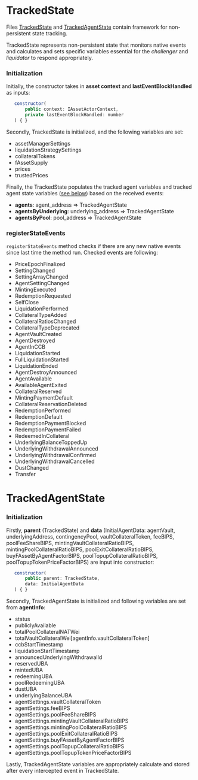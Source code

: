 # TrackedState

Files [TrackedState](../src/state/TrackedState.ts) and [TrackedAgentState](../src/state/TrackedAgentState.ts) contain framework for non-persistent state tracking.

TrackedState represents non-persistent state that monitors native events and calculates and sets specific variables essential for the _challenger_ and _liquidator_ to respond appropriately.

### Initialization

Initially, the constructor takes in **asset context** and **lastEventBlockHandled** as inputs:

```javascript
   constructor(
       public context: IAssetActorContext,
       private lastEventBlockHandled: number
   ) { }
```

Secondly, TrackedState is initialized, and the following variables are set:

-   assetManagerSettings
-   liquidationStrategySettings
-   collateralTokens
-   fAssetSupply
-   prices
-   trustedPrices

Finally, the TrackedState populates the tracked agent variables and tracked agent state variables ([see below](#trackedAgentState)) based on the received events:

-   **agents**: agent_address => TrackedAgentState
-   **agentsByUnderlying**: underlying_address => TrackedAgentState
-   **agentsByPool**: pool_address => TrackedAgentState

### registerStateEvents

`registerStateEvents` method checks if there are any new native events since last time the method run. Checked events are following:

-   PriceEpochFinalized
-   SettingChanged
-   SettingArrayChanged
-   AgentSettingChanged
-   MintingExecuted
-   RedemptionRequested
-   SelfClose
-   LiquidationPerformed
-   CollateralTypeAdded
-   CollateralRatiosChanged
-   CollateralTypeDeprecated
-   AgentVaultCreated
-   AgentDestroyed
-   AgentInCCB
-   LiquidationStarted
-   FullLiquidationStarted
-   LiquidationEnded
-   AgentDestroyAnnounced
-   AgentAvailable
-   AvailableAgentExited
-   CollateralReserved
-   MintingPaymentDefault
-   CollateralReservationDeleted
-   RedemptionPerformed
-   RedemptionDefault
-   RedemptionPaymentBlocked
-   RedemptionPaymentFailed
-   RedeemedInCollateral
-   UnderlyingBalanceToppedUp
-   UnderlyingWithdrawalAnnounced
-   UnderlyingWithdrawalConfirmed
-   UnderlyingWithdrawalCancelled
-   DustChanged
-   Transfer

# TrackedAgentState

### Initialization

Firstly, **parent** (TrackedState) and **data** (InitialAgentData: agentVault, underlyingAddress, contingencyPool, vaultCollateralToken, feeBIPS, poolFeeShareBIPS, mintingVaultCollateralRatioBIPS, mintingPoolCollateralRatioBIPS, poolExitCollateralRatioBIPS, buyFAssetByAgentFactorBIPS, poolTopupCollateralRatioBIPS, poolTopupTokenPriceFactorBIPS) are input into constructor:

```javascript
   constructor(
       public parent: TrackedState,
       data: InitialAgentData
   ) { }
```

Secondly, TrackedAgentState is initialized and following variables are set from **agentInfo**:

-   status
-   publiclyAvailable
-   totalPoolCollateralNATWei
-   totalVaultCollateralWei[agentInfo.vaultCollateralToken]
-   ccbStartTimestamp
-   liquidationStartTimestamp
-   announcedUnderlyingWithdrawalId
-   reservedUBA
-   mintedUBA
-   redeemingUBA
-   poolRedeemingUBA
-   dustUBA
-   underlyingBalanceUBA
-   agentSettings.vaultCollateralToken
-   agentSettings.feeBIPS
-   agentSettings.poolFeeShareBIPS
-   agentSettings.mintingVaultCollateralRatioBIPS
-   agentSettings.mintingPoolCollateralRatioBIPS
-   agentSettings.poolExitCollateralRatioBIPS
-   agentSettings.buyFAssetByAgentFactorBIPS
-   agentSettings.poolTopupCollateralRatioBIPS
-   agentSettings.poolTopupTokenPriceFactorBIPS

Lastly, TrackedAgentState variables are appropriately calculate and stored after every intercepted event in TrackedState.
